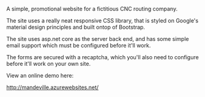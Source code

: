 ﻿A simple, promotional website for a fictitious CNC routing company.

The site uses a really neat responsive CSS library, that is styled on Google's material design principles and built ontop of Bootstrap.

The site uses asp.net core as the server back end, and has some simple email support which must be configured before it'll work. 

The forms are secured with a recaptcha, which you'll also need to configure before it'll work on your own site.

View an online demo here:

http://mandeville.azurewebsites.net/
